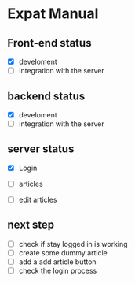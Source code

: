 # Expat Manual

## Front-end status
- [x] develoment
- [ ] integration with the server

## backend status
- [x] develoment
- [ ] integration with the server

## server status
- [x] Login
- [ ] articles
- [ ] edit articles


## next step
- [ ] check if stay logged in is working
- [ ] create some dummy article
- [ ] add a add article button
- [ ] check the login process
